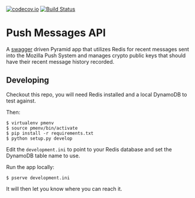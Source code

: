 [![codecov.io](https://codecov.io/github/mozilla-services/push-messages/coverage.svg?branch=master)](https://codecov.io/github/mozilla-services/push-messages?branch=master) [![Build Status](https://travis-ci.org/mozilla-services/push-messages.svg?branch=master)](https://travis-ci.org/mozilla-services/push-messages)

# Push Messages API

A [swagger](http://swagger.io/) driven Pyramid app that utilizes Redis for
recent messages sent into the Mozilla Push System and manages crypto public keys
that should have their recent message history recorded.

## Developing

Checkout this repo, you will need Redis installed and a local DynamoDB to test
against.

Then:

    $ virtualenv pmenv
    $ source pmenv/bin/activate
    $ pip install -r requirements.txt
    $ python setup.py develop

Edit the `development.ini` to point to your Redis database and set the DynamoDB
table name to use.

Run the app locally:

    $ pserve development.ini

It will then let you know where you can reach it.
